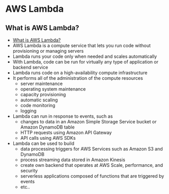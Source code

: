 # AWS Lambda

## What is AWS Lambda?

- [What is AWS Lambda?](https://docs.aws.amazon.com/lambda/latest/dg/welcome.html)
- AWS Lambda is a compute service that lets you run code without provisioning or managing servers
- Lambda runs your code only when needed and scales automatically
- With Lambda, code can be run for virtually any type of application or backend service
- Lambda runs code on a high-availability compute infrastructure
- It performs all of the administration of the compute resources
  - server maintenance
  - operating system maintenance
  - capacity provisioning
  - automatic scaling
  - code monitoring
  - logging
- Lambda can run in response to events, such as
  - changes to data in an Amazon Simple Storage Service bucket or Amazon DynamoDB table
  - HTTP requests using Amazon API Gateway
  - API calls using AWS SDKs
- Lambda can be used to build
  - data processing triggers for AWS Services such as Amazon S3 and DynamoDB
  - process streaming data stored in Amazon Kinesis
  - create own backend that operates at AWS Scale, performance, and security
  - serverless applications composed of functions that are triggered by events
  - etc..
